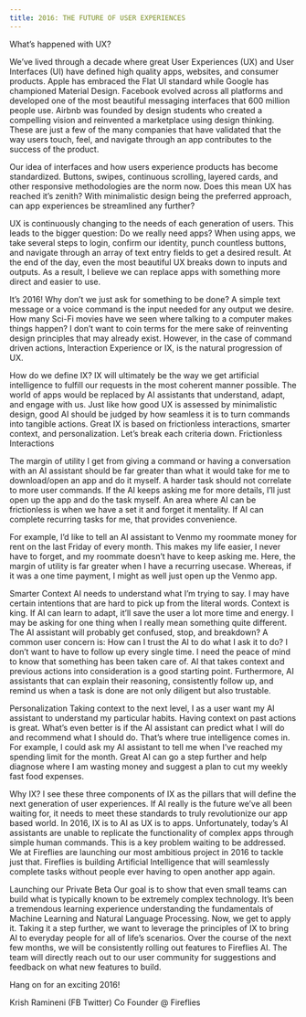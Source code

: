 ```yaml
---
title: 2016: THE FUTURE OF USER EXPERIENCES
---
```


What’s happened with UX?

We’ve lived through a decade where great User Experiences (UX) and User Interfaces (UI) have defined high quality apps, websites, and consumer products. Apple has embraced the Flat UI standard while Google has championed Material Design. Facebook evolved across all platforms and developed one of the most beautiful messaging interfaces that 600 million people use. Airbnb was founded by design students who created a compelling vision and reinvented a marketplace using design thinking. These are just a few of the many companies that have validated that the way users touch, feel, and navigate through an app contributes to the success of the product.

Our idea of interfaces and how users experience products has become standardized. Buttons, swipes, continuous scrolling, layered cards, and other responsive methodologies are the norm now. Does this mean UX has reached it’s zenith? With minimalistic design being the preferred approach, can app experiences be streamlined any further?

UX is continuously changing to the needs of each generation of users. This leads to the bigger question: Do we really need apps? When using apps, we take several steps to login, confirm our identity, punch countless buttons, and navigate through an array of text entry fields to get a desired result. At the end of the day, even the most beautiful UX breaks down to inputs and outputs. As a result, I believe we can replace apps with something more direct and easier to use.

It’s 2016! Why don’t we just ask for something to be done? A simple text message or a voice command is the input needed for any output we desire. How many Sci-Fi movies have we seen where talking to a computer makes things happen?
I don’t want to coin terms for the mere sake of reinventing design principles that may already exist. However, in the case of command driven actions, Interaction Experience or IX, is the natural progression of UX.

How do we define IX?
IX will ultimately be the way we get artificial intelligence to fulfill our requests in the most coherent manner possible. The world of apps would be replaced by AI assistants that understand, adapt, and engage with us. Just like how good UX is assessed by minimalistic design, good AI should be judged by how seamless it is to turn commands into tangible actions. Great IX is based on frictionless interactions, smarter context, and personalization. Let’s break each criteria down.
Frictionless Interactions

The margin of utility I get from giving a command or having a conversation with an AI assistant should be far greater than what it would take for me to download/open an app and do it myself. A harder task should not correlate to more user commands. If the AI keeps asking me for more details, I’ll just open up the app and do the task myself. An area where AI can be frictionless is when we have a set it and forget it mentality. If AI can complete recurring tasks for me, that provides convenience.

For example, I’d like to tell an AI assistant to Venmo my roommate money for rent on the last Friday of every month. This makes my life easier, I never have to forget, and my roommate doesn’t have to keep asking me. Here, the margin of utility is far greater when I have a recurring usecase. Whereas, if it was a one time payment, I might as well just open up the Venmo app.

Smarter Context
AI needs to understand what I’m trying to say. I may have certain intentions that are hard to pick up from the literal words. Context is king. If AI can learn to adapt, it’ll save the user a lot more time and energy. I may be asking for one thing when I really mean something quite different. The AI assistant will probably get confused, stop, and breakdown? A common user concern is:
How can I trust the AI to do what I ask it to do? I don’t want to have to follow up every single time. I need the peace of mind to know that something has been taken care of.
AI that takes context and previous actions into consideration is a good starting point. Furthermore, AI assistants that can explain their reasoning, consistently follow up, and remind us when a task is done are not only diligent but also trustable.

Personalization
Taking context to the next level, I as a user want my AI assistant to understand my particular habits. Having context on past actions is great. What’s even better is if the AI assistant can predict what I will do and recommend what I should do. That’s where true intelligence comes in. For example, I could ask my AI assistant to tell me when I’ve reached my spending limit for the month. Great AI can go a step further and help diagnose where I am wasting money and suggest a plan to cut my weekly fast food expenses.

Why IX?
I see these three components of IX as the pillars that will define the next generation of user experiences. If AI really is the future we’ve all been waiting for, it needs to meet these standards to truly revolutionize our app based world. In 2016, IX is to AI as UX is to apps. Unfortunately, today’s AI assistants are unable to replicate the functionality of complex apps through simple human commands. This is a key problem waiting to be addressed.
We at Fireflies are launching our most ambitious project in 2016 to tackle just that. Fireflies is building Artificial Intelligence that will seamlessly complete tasks without people ever having to open another app again.

Launching our Private Beta
Our goal is to show that even small teams can build what is typically known to be extremely complex technology. It’s been a tremendous learning experience understanding the fundamentals of Machine Learning and Natural Language Processing. Now, we get to apply it. Taking it a step further, we want to leverage the principles of IX to bring AI to everyday people for all of life’s scenarios.
Over the course of the next few months, we will be consistently rolling out features to Fireflies AI. The team will directly reach out to our user community for suggestions and feedback on what new features to build.

Hang on for an exciting 2016!

Krish Ramineni (FB Twitter)
Co Founder @ Fireflies

